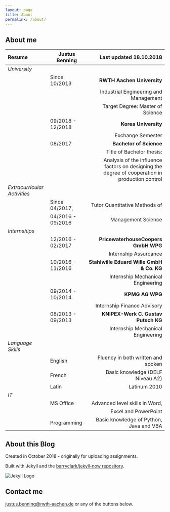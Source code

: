 ```yaml
---
layout: page
title: About
permalink: /about/
---
```


## About me

|Resume                      | Justus Benning | Last updated 18.10.2018               |
|:---------------------------|-------------------|----------------------------------------:|
| *University*               |                   |                                         |
|                            | Since 10/2013     | **RWTH Aachen University**              |
|                            |                   | Industrial Engineering and Management   |
|                            |                   | Target Degree: Master of Science   |
|                            | 09/2018 - 12/2018 | **Korea University**              |
|                            |                   | Exchange Semester   |
|                            | 08/2017         | **Bachelor of Science**                       |
|         |                                    | Title of Bachelor thesis:                           |
|         |                                    | Analysis of the influence factors on designing the degree of cooperation in production control  |
| *Extracurricular Activities* |               |                                           |
|                            | Since 04/2017,    | Tutor Quantitative Methods of           |
|                            |04/2016 - 09/2016| Management Science                        |
| *Internships*              |                   |                                         |
|                            | 12/2016 - 02/2017| **PricewaterhouseCoopers GmbH WPG**      |
|                            |                   | Internship Assurcance                   |
|                            | 10/2016 - 11/2016 | **Stahlwille Eduard Wille GmbH & Co. KG**|
|                            |                   | Internship Mechanical Engineering       |
|                            | 09/2014 - 10/2014 | **KPMG AG WPG**                         |
|                            |                   | Internship Finance Advisory             |
|                            | 08/2013 - 09/2013 | **KNIPEX-Werk C. Gustav Putsch KG**     |
|                            |                   | Internship Mechanical Engineering       |
| *Language Skills*          |                   |                                         |
|                            | English           | Fluency in both written and spoken      |
|                            | French            | Basic knowledge (DELF Niveau A2)        |
|                            | Latin             | Latinum 2010                            |
| *IT*                       |                   |                                         |
|                            | MS Office         | Advanced level skills in Word,          |
|                            |                   | Excel and PowerPoint                    |
|                            | Programming       | Basic knowledge of Python, Java and VBA |

## About this Blog

Created in October 2018 - originally for uploading assignments.

Built with Jekyll and the [barryclark/jekyll-now repository](https://github.com/barryclark/jekyll-now). 

![Jekyll Logo](/images/jekyll-logo.png "jekyll-logo")

## Contact me

[justus.benning@rwth-aachen.de](mailto:justus.benning@rwth-aachen.de) or any of the buttons below.
